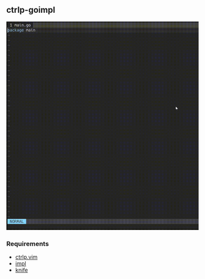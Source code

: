 ## ctrlp-goimpl

![](./images/ctrlp-goimpl.gif)

### Requirements

- [ctrlp.vim](https://github.com/ctrlp/ctrlp.vim)
- [impl](https://github.com/josharian/impl)
- [knife](https://github.com/gostaticanalysis/knife)
